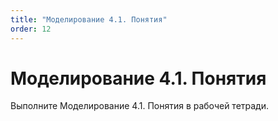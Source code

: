 ```yaml
---
title: "Моделирование 4.1. Понятия"
order: 12
---
```


# Моделирование 4.1. Понятия

Выполните Моделирование 4.1. Понятия в рабочей тетради.